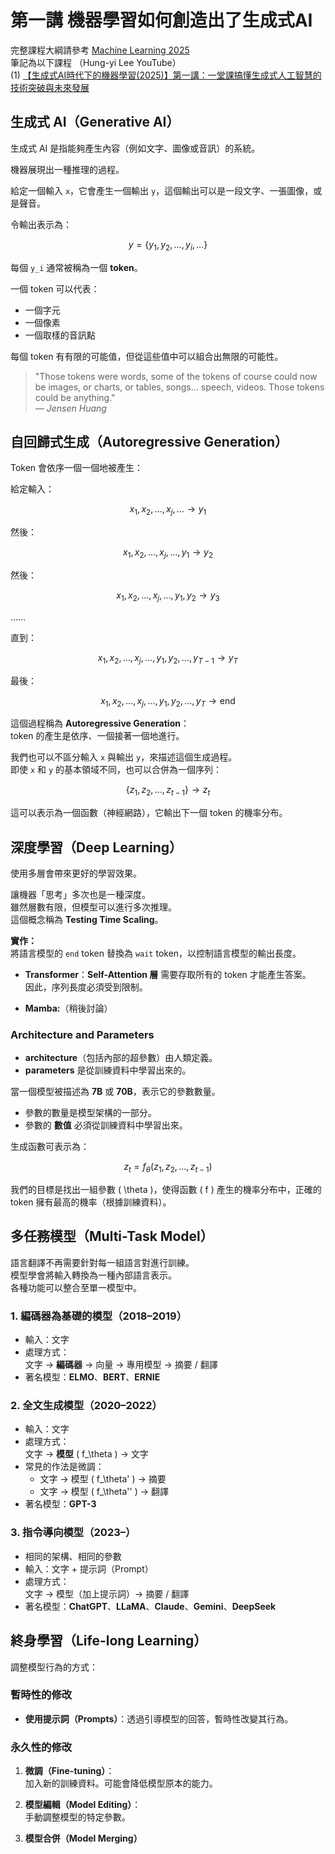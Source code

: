 # 第一講 機器學習如何創造出了生成式AI

完整課程大綱請參考 [Machine Learning 2025](https://course.ntu.edu.tw/courses/113-2/41735)  
筆記為以下課程 （Hung-yi Lee YouTube）  
(1) [【生成式AI時代下的機器學習(2025)】第一講：一堂課搞懂生成式人工智慧的技術突破與未來發展](https://www.youtube.com/watch?v=QLiKmca4kzI&list=PLJV_el3uVTsNZEFAdQsDeOdzAaHTca2Gi)  

## 生成式 AI（Generative AI）

生成式 AI 是指能夠產生內容（例如文字、圖像或音訊）的系統。

機器展現出一種推理的過程。

給定一個輸入 `x`，它會產生一個輸出 `y`，這個輸出可以是一段文字、一張圖像，或是聲音。

令輸出表示為：

$$
y = \{y_1, y_2, \ldots, y_i, \ldots\}
$$

每個 `y_i` 通常被稱為一個 **token**。

一個 token 可以代表：
- 一個字元
- 一個像素
- 一個取樣的音訊點

每個 token 有有限的可能值，但從這些值中可以組合出無限的可能性。

> "Those tokens were words, some of the tokens of course could now be images, or charts, or tables, songs... speech, videos. Those tokens could be anything."  
> — *Jensen Huang*

## 自回歸式生成（Autoregressive Generation）

Token 會依序一個一個地被產生：

給定輸入：

$$
x_1, x_2, \ldots, x_j, \ldots \rightarrow y_1
$$

然後：

$$
x_1, x_2, \ldots, x_j, \ldots, y_1 \rightarrow y_2
$$

然後：

$$
x_1, x_2, \ldots, x_j, \ldots, y_1, y_2 \rightarrow y_3
$$

……

直到：

$$
x_1, x_2, \ldots, x_j, \ldots, y_1, y_2, \ldots, y_{T-1} \rightarrow y_T
$$

最後：

$$
x_1, x_2, \ldots, x_j, \ldots, y_1, y_2, \ldots, y_T \rightarrow \text{end}
$$

這個過程稱為 **Autoregressive Generation**：  
token 的產生是依序、一個接著一個地進行。

我們也可以不區分輸入 `x` 與輸出 `y`，來描述這個生成過程。  
即使 `x` 和 `y` 的基本領域不同，也可以合併為一個序列：

$$
\{z_1, z_2, \ldots, z_{t-1}\} \rightarrow z_t
$$

這可以表示為一個函數（神經網路），它輸出下一個 token 的機率分布。

## 深度學習（Deep Learning）

使用多層會帶來更好的學習效果。

讓機器「思考」多次也是一種深度。  
雖然層數有限，但模型可以進行多次推理。  
這個概念稱為 **Testing Time Scaling**。

**實作：**  
將語言模型的 `end` token 替換為 `wait` token，以控制語言模型的輸出長度。

- **Transformer**：**Self-Attention 層** 需要存取所有的 token 才能產生答案。  
  因此，序列長度必須受到限制。

- **Mamba:**（稍後討論）

### Architecture and Parameters

- **architecture**（包括內部的超參數）由人類定義。
- **parameters** 是從訓練資料中學習出來的。

當一個模型被描述為 **7B** 或 **70B**，表示它的參數數量。

- 參數的數量是模型架構的一部分。
- 參數的 **數值** 必須從訓練資料中學習出來。

生成函數可表示為：

$$
z_t = f_\theta(z_1, z_2, \ldots, z_{t-1})
$$

我們的目標是找出一組參數 \( \theta \)，使得函數 \( f \) 產生的機率分布中，正確的 token 擁有最高的機率（根據訓練資料）。


## 多任務模型（Multi-Task Model）

語言翻譯不再需要針對每一組語言對進行訓練。  
模型學會將輸入轉換為一種內部語言表示。  
各種功能可以整合至單一模型中。

### 1. 編碼器為基礎的模型（2018–2019）

- 輸入：文字  
- 處理方式：  
  文字 → **編碼器** → 向量 → 專用模型 → 摘要 / 翻譯  
- 著名模型：**ELMO**、**BERT**、**ERNIE**

### 2. 全文生成模型（2020–2022）

- 輸入：文字  
- 處理方式：  
  文字 → **模型** \( f_\theta \) → 文字  
- 常見的作法是微調：
  - 文字 → 模型 \( f_\theta' \) → 摘要  
  - 文字 → 模型 \( f_\theta'' \) → 翻譯  
- 著名模型：**GPT-3**

### 3. 指令導向模型（2023–）

- 相同的架構、相同的參數  
- 輸入：文字 + 提示詞（Prompt）  
- 處理方式：  
  文字 → 模型（加上提示詞）→ 摘要 / 翻譯  
- 著名模型：**ChatGPT**、**LLaMA**、**Claude**、**Gemini**、**DeepSeek**

## 終身學習（Life-long Learning）

調整模型行為的方式：

### 暫時性的修改
- **使用提示詞（Prompts）**：透過引導模型的回答，暫時性改變其行為。

### 永久性的修改
1. **微調（Fine-tuning）**：  
   加入新的訓練資料。可能會降低模型原本的能力。

2. **模型編輯（Model Editing）**：  
   手動調整模型的特定參數。

3. **模型合併（Model Merging）**

